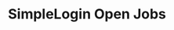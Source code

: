 ---
title: "SimpleLogin Open Jobs"
pageTitle: "SimpleLogin Jobs"
url: "/job/"
description: "Open Positions at SimpleLogin"
---
